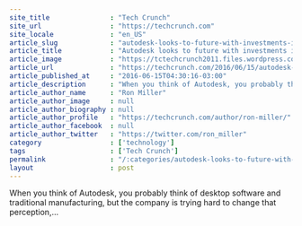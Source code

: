 ```yaml
---
site_title               : "Tech Crunch"
site_url                 : "https://techcrunch.com"
site_locale              : "en_US"
article_slug             : "autodesk-looks-to-future-with-investments-in-3d-robotic-drones-and-iot-as-a-service"
article_title            : "Autodesk looks to future with investments in 3D robotic drones and IoT as a service"
article_image            : "https://tctechcrunch2011.files.wordpress.com/2016/06/screen-shot-2016-06-14-at-6-04-22-pm.png?w=764&h=400&crop=1"
article_url              : "https://techcrunch.com/2016/06/15/autodesk-invests-in-future-with-3d-robotic-drones-and-smart-iot-platforms/"
article_published_at     : "2016-06-15T04:30:16-03:00"
article_description      : "When you think of Autodesk, you probably think of desktop software and traditional manufacturing, but the company is trying hard to change that perception,..."
article_author_name      : "Ron Miller"
article_author_image     : null
article_author_biography : null
article_author_profile   : "https://techcrunch.com/author/ron-miller/"
article_author_facebook  : null
article_author_twitter   : "https://twitter.com/ron_miller"
category                 : ['technology']
tags                     : ['Tech Crunch']
permalink                : "/:categories/autodesk-looks-to-future-with-investments-in-3d-robotic-drones-and-iot-as-a-service/"
layout                   : post
---
```


When you think of Autodesk, you probably think of desktop software and traditional manufacturing, but the company is trying hard to change that perception,...

